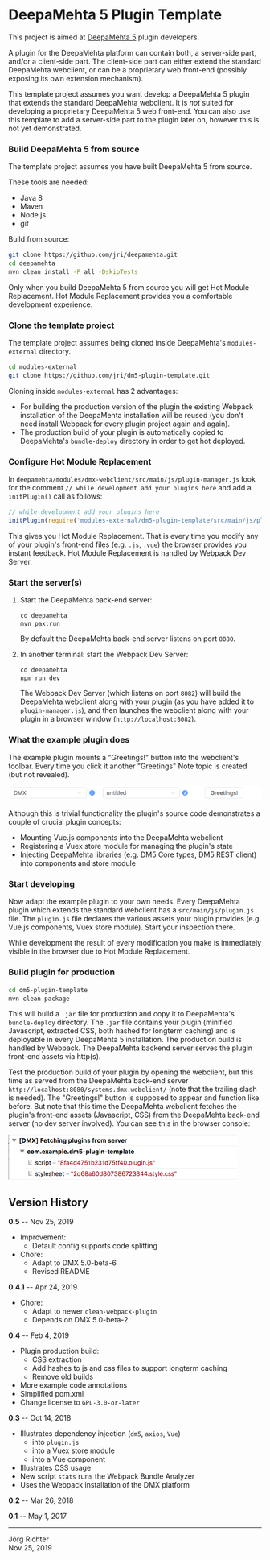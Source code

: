 # DeepaMehta 5 Plugin Template

This project is aimed at [DeepaMehta 5](https://github.com/jri/deepamehta) plugin developers.

A plugin for the DeepaMehta platform can contain both, a server-side part, and/or a client-side part. The client-side part can either extend the standard DeepaMehta webclient, or can be a proprietary web front-end (possibly exposing its own extension mechanism).

This template project assumes you want develop a DeepaMehta 5 plugin that extends the standard DeepaMehta webclient. It is *not* suited for developing a proprietary DeepaMehta 5 web front-end. You can also use this template to add a server-side part to the plugin later on, however this is not yet demonstrated.

### Build DeepaMehta 5 from source

The template project assumes you have built DeepaMehta 5 from source.

These tools are needed:

- Java 8
- Maven
- Node.js
- git

Build from source:

```sh
git clone https://github.com/jri/deepamehta.git
cd deepamehta
mvn clean install -P all -DskipTests
```

Only when you build DeepaMehta 5 from source you will get Hot Module Replacement. Hot Module Replacement provides you a comfortable development experience.

### Clone the template project

The template project assumes being cloned inside DeepaMehta's `modules-external` directory.

```sh
cd modules-external
git clone https://github.com/jri/dm5-plugin-template.git
```

Cloning inside `modules-external` has 2 advantages:

- For building the production version of the plugin the existing Webpack installation of the DeepaMehta installation will be reused (you don't need install Webpack for every plugin project again and again).
- The production build of your plugin is automatically copied to DeepaMehta's `bundle-deploy` directory in order to get hot deployed.

### Configure Hot Module Replacement

In `deepamehta/modules/dmx-webclient/src/main/js/plugin-manager.js` look for the comment `// while development add your plugins here` and add a `initPlugin()` call as follows:

```js
// while development add your plugins here
initPlugin(require('modules-external/dm5-plugin-template/src/main/js/plugin.js').default)
```

This gives you Hot Module Replacement. That is every time you modify any of your plugin's front-end files (e.g. `.js`, `.vue`) the browser provides you instant feedback. Hot Module Replacement is handled by Webpack Dev Server.

### Start the server(s)

1. Start the DeepaMehta back-end server:

    ```
    cd deepamehta
    mvn pax:run
    ```

    By default the DeepaMehta back-end server listens on port `8080`.

2. In another terminal: start the Webpack Dev Server:

    ```
    cd deepamehta
    npm run dev
    ```

    The Webpack Dev Server (which listens on port `8082`) will build the DeepaMehta webclient along with your plugin (as you have added it to `plugin-manager.js`), and then launches the webclient along with your plugin in a browser window (`http://localhost:8082`).

### What the example plugin does

The example plugin mounts a "Greetings!" button into the webclient's toolbar. Every time you click it another "Greetings" Note topic is created (but not revealed).

![greetings-button](img/greetings-button.png)

Although this is trivial functionality the plugin's source code demonstrates a couple of crucial plugin concepts:

* Mounting Vue.js components into the DeepaMehta webclient
* Registering a Vuex store module for managing the plugin's state
* Injecting DeepaMehta libraries (e.g. DM5 Core types, DM5 REST client) into components and store module

### Start developing

Now adapt the example plugin to your own needs. Every DeepaMehta plugin which extends the standard webclient has a `src/main/js/plugin.js` file. The `plugin.js` file declares the various assets your plugin provides (e.g. Vue.js components, Vuex store module). Start your inspection there.

While development the result of every modification you make is immediately visible in the browser due to Hot Module Replacement.

### Build plugin for production

```sh
cd dm5-plugin-template
mvn clean package
```

This will build a `.jar` file for production and copy it to DeepaMehta's `bundle-deploy` directory. The `.jar` file contains your plugin (minified Javascript, extracted CSS, both hashed for longterm caching) and is deployable in every DeepaMehta 5 installation. The production build is handled by Webpack. The DeepaMehta backend server serves the plugin front-end assets via http(s).

Test the production build of your plugin by opening the webclient, but this time as served from the DeepaMehta back-end server `http://localhost:8080/systems.dmx.webclient/` (note that the trailing slash is needed). The "Greetings!" button is supposed to appear and function like before. But note that this time the DeepaMehta webclient fetches the plugin's front-end assets (Javascript, CSS) from the DeepaMehta back-end server (no dev server involved). You can see this in the browser console:

![fetch-plugin](img/fetch-plugin.png)

## Version History

**0.5** -- Nov 25, 2019

* Improvement:
    * Default config supports code splitting
* Chore:
    * Adapt to DMX 5.0-beta-6
    * Revised README

**0.4.1** -- Apr 24, 2019

* Chore:
    * Adapt to newer `clean-webpack-plugin`
    * Depends on DMX 5.0-beta-2

**0.4** -- Feb 4, 2019

* Plugin production build:
    * CSS extraction
    * Add hashes to js and css files to support longterm caching
    * Remove old builds
* More example code annotations
* Simplified pom.xml
* Change license to `GPL-3.0-or-later`

**0.3** -- Oct 14, 2018

* Illustrates dependency injection (`dm5`, `axios`, `Vue`)
    * into `plugin.js`
    * into a Vuex store module
    * into a Vue component
* Illustrates CSS usage
* New script `stats` runs the Webpack Bundle Analyzer
* Uses the Webpack installation of the DMX platform

**0.2** -- Mar 26, 2018

**0.1** -- May 1, 2017

------------
Jörg Richter  
Nov 25, 2019
